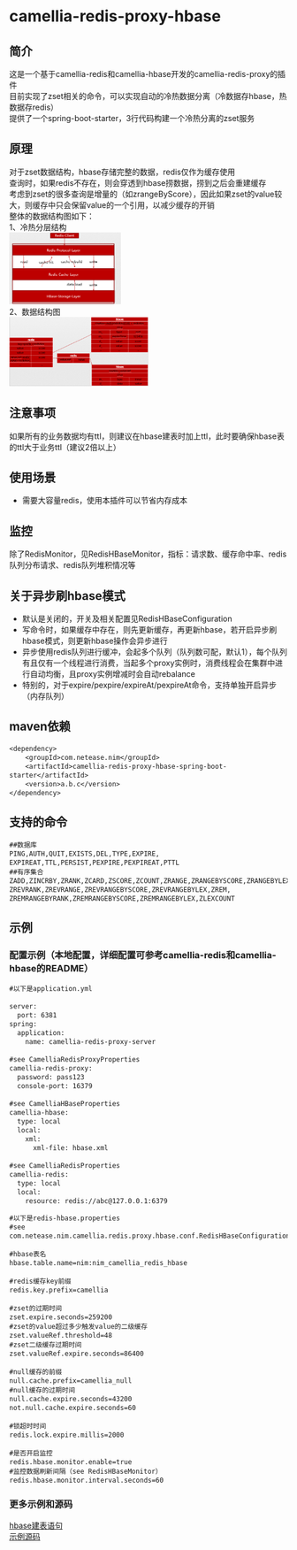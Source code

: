 
# camellia-redis-proxy-hbase
## 简介  
这是一个基于camellia-redis和camellia-hbase开发的camellia-redis-proxy的插件  
目前实现了zset相关的命令，可以实现自动的冷热数据分离（冷数据存hbase，热数据存redis）  
提供了一个spring-boot-starter，3行代码构建一个冷热分离的zset服务  

## 原理
对于zset数据结构，hbase存储完整的数据，redis仅作为缓存使用  
查询时，如果redis不存在，则会穿透到hbase捞数据，捞到之后会重建缓存    
考虑到zset的很多查询是增量的（如zrangeByScore），因此如果zset的value较大，则缓存中只会保留value的一个引用，以减少缓存的开销  
整体的数据结构图如下：  
1、冷热分层结构  
<img src="doc/1.png" width="40%" height="40%">  
2、数据结构图  
<img src="doc/2.png" width="50%" height="50%">

## 注意事项
如果所有的业务数据均有ttl，则建议在hbase建表时加上ttl，此时要确保hbase表的ttl大于业务ttl（建议2倍以上）

## 使用场景
* 需要大容量redis，使用本插件可以节省内存成本  

## 监控
除了RedisMonitor，见RedisHBaseMonitor，指标：请求数、缓存命中率、redis队列分布请求、redis队列堆积情况等    

## 关于异步刷hbase模式
* 默认是关闭的，开关及相关配置见RedisHBaseConfiguration  
* 写命令时，如果缓存中存在，则先更新缓存，再更新hbase，若开启异步刷hbase模式，则更新hbase操作会异步进行  
* 异步使用redis队列进行缓冲，会起多个队列（队列数可配，默认1），每个队列有且仅有一个线程进行消费，当起多个proxy实例时，消费线程会在集群中进行自动均衡，且proxy实例增减时会自动rebalance  
* 特别的，对于expire/pexpire/expireAt/pexpireAt命令，支持单独开启异步（内存队列）      

## maven依赖
```
<dependency>
    <groupId>com.netease.nim</groupId>
    <artifactId>camellia-redis-proxy-hbase-spring-boot-starter</artifactId>
    <version>a.b.c</version>
</dependency>
```

## 支持的命令
```
##数据库
PING,AUTH,QUIT,EXISTS,DEL,TYPE,EXPIRE,
EXPIREAT,TTL,PERSIST,PEXPIRE,PEXPIREAT,PTTL
##有序集合
ZADD,ZINCRBY,ZRANK,ZCARD,ZSCORE,ZCOUNT,ZRANGE,ZRANGEBYSCORE,ZRANGEBYLEX,
ZREVRANK,ZREVRANGE,ZREVRANGEBYSCORE,ZREVRANGEBYLEX,ZREM,
ZREMRANGEBYRANK,ZREMRANGEBYSCORE,ZREMRANGEBYLEX,ZLEXCOUNT

```

## 示例  
### 配置示例（本地配置，详细配置可参考camellia-redis和camellia-hbase的README）
```
#以下是application.yml

server:
  port: 6381
spring:
  application:
    name: camellia-redis-proxy-server

#see CamelliaRedisProxyProperties
camellia-redis-proxy:
  password: pass123
  console-port: 16379

#see CamelliaHBaseProperties
camellia-hbase:
  type: local
  local:
    xml:
      xml-file: hbase.xml

#see CamelliaRedisProperties
camellia-redis:
  type: local
  local:
    resource: redis://abc@127.0.0.1:6379
```
```
#以下是redis-hbase.properties
#see com.netease.nim.camellia.redis.proxy.hbase.conf.RedisHBaseConfiguration

#hbase表名
hbase.table.name=nim:nim_camellia_redis_hbase

#redis缓存key前缀
redis.key.prefix=camellia

#zset的过期时间
zset.expire.seconds=259200
#zset的value超过多少触发value的二级缓存
zset.valueRef.threshold=48
#zset二级缓存过期时间
zset.valueRef.expire.seconds=86400

#null缓存的前缀
null.cache.prefix=camellia_null
#null缓存的过期时间
null.cache.expire.seconds=43200
not.null.cache.expire.seconds=60

#锁超时时间
redis.lock.expire.millis=2000

#是否开启监控
redis.hbase.monitor.enable=true
#监控数据刷新间隔（see RedisHBaseMonitor）
redis.hbase.monitor.interval.seconds=60

```

### 更多示例和源码
[hbase建表语句](/camellia-redis-proxy-hbase/doc/table.txt)  
[示例源码](/camellia-samples/camellia-redis-proxy-hbase-samples)
